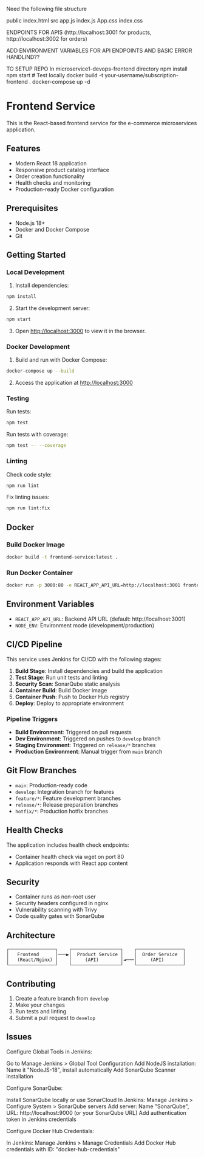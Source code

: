 Need the following file structure

public
    index.html
src
    app.js
    index.js
    App.css
    index.css

ENDPOINTS FOR APIS
(http://localhost:3001 for products, http://localhost:3002 for orders)

ADD ENVIRONMENT VARIABLES FOR API ENDPOINTS AND BASIC ERROR HANDLIND??


TO SETUP REPO
In microservice1-devops-frontend directory
npm install
npm start  # Test locally
docker build -t your-username/subscription-frontend .
docker-compose up -d

# Frontend Service

This is the React-based frontend service for the e-commerce microservices application.

## Features

- Modern React 18 application
- Responsive product catalog interface
- Order creation functionality
- Health checks and monitoring
- Production-ready Docker configuration

## Prerequisites

- Node.js 18+
- Docker and Docker Compose
- Git

## Getting Started

### Local Development

1. Install dependencies:
```bash
npm install
```

2. Start the development server:
```bash
npm start
```

3. Open [http://localhost:3000](http://localhost:3000) to view it in the browser.

### Docker Development

1. Build and run with Docker Compose:
```bash
docker-compose up --build
```

2. Access the application at [http://localhost:3000](http://localhost:3000)

### Testing

Run tests:
```bash
npm test
```

Run tests with coverage:
```bash
npm test -- --coverage
```

### Linting

Check code style:
```bash
npm run lint
```

Fix linting issues:
```bash
npm run lint:fix
```

## Docker

### Build Docker Image

```bash
docker build -t frontend-service:latest .
```

### Run Docker Container

```bash
docker run -p 3000:80 -e REACT_APP_API_URL=http://localhost:3001 frontend-service:latest
```

## Environment Variables

- `REACT_APP_API_URL`: Backend API URL (default: http://localhost:3001)
- `NODE_ENV`: Environment mode (development/production)

## CI/CD Pipeline

This service uses Jenkins for CI/CD with the following stages:

1. **Build Stage**: Install dependencies and build the application
2. **Test Stage**: Run unit tests and linting
3. **Security Scan**: SonarQube static analysis
4. **Container Build**: Build Docker image
5. **Container Push**: Push to Docker Hub registry
6. **Deploy**: Deploy to appropriate environment

### Pipeline Triggers

- **Build Environment**: Triggered on pull requests
- **Dev Environment**: Triggered on pushes to `develop` branch
- **Staging Environment**: Triggered on `release/*` branches
- **Production Environment**: Manual trigger from `main` branch

## Git Flow Branches

- `main`: Production-ready code
- `develop`: Integration branch for features
- `feature/*`: Feature development branches
- `release/*`: Release preparation branches  
- `hotfix/*`: Production hotfix branches

## Health Checks

The application includes health check endpoints:

- Container health check via wget on port 80
- Application responds with React app content

## Security

- Container runs as non-root user
- Security headers configured in nginx
- Vulnerability scanning with Trivy
- Code quality gates with SonarQube

## Architecture

```
┌─────────────────┐    ┌──────────────────┐    ┌─────────────────┐
│   Frontend      │───▶│  Product Service │    │  Order Service  │
│   (React/Nginx) │    │     (API)        │◄───│     (API)       │
└─────────────────┘    └──────────────────┘    └─────────────────┘
```

## Contributing

1. Create a feature branch from `develop`
2. Make your changes
3. Run tests and linting
4. Submit a pull request to `develop`

## Issues

Configure Global Tools in Jenkins:

Go to Manage Jenkins > Global Tool Configuration
Add NodeJS installation: Name it "NodeJS-18", install automatically
Add SonarQube Scanner installation

Configure SonarQube:

Install SonarQube locally or use SonarCloud
In Jenkins: Manage Jenkins > Configure System > SonarQube servers
Add server: Name "SonarQube", URL: http://localhost:9000 (or your SonarQube URL)
Add authentication token in Jenkins credentials


Configure Docker Hub Credentials:

In Jenkins: Manage Jenkins > Manage Credentials
Add Docker Hub credentials with ID: "docker-hub-credentials"


